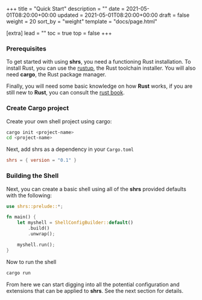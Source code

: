 +++
title = "Quick Start"
description = ""
date = 2021-05-01T08:20:00+00:00
updated = 2021-05-01T08:20:00+00:00
draft = false
weight = 20
sort_by = "weight"
template = "docs/page.html"

[extra]
lead = ""
toc = true
top = false
+++

### Prerequisites

To get started with using **shrs**, you need a functioning Rust installation.
To install Rust, you can use the [rustup](https://rustup.rs/), the Rust
toolchain installer. You will also need **cargo**, the Rust package manager.

Finally, you will need some basic knowledge on how **Rust** works, if you are
still new to **Rust**, you can consult the [rust
book](https://doc.rust-lang.org/stable/book/).

### Create Cargo project

Create your own shell project using cargo:
```sh
cargo init <project-name>
cd <project-name>
```

Next, add shrs as a dependency in your `Cargo.toml`
```toml
shrs = { version = "0.1" }
```

### Building the Shell

Next, you can create a basic shell using all of the **shrs** provided defaults with the following:
```rust
use shrs::prelude::*;

fn main() {
    let myshell = ShellConfigBuilder::default()
        .build()
        .unwrap();

    myshell.run();
}
```

Now to run the shell
```sh
cargo run
```

From here we can start digging into all the potential configuration and
extensions that can be applied to **shrs**. See the next section for details.

